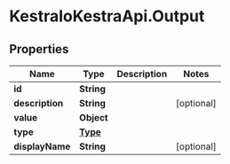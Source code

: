 # KestraIoKestraApi.Output

## Properties

Name | Type | Description | Notes
------------ | ------------- | ------------- | -------------
**id** | **String** |  | 
**description** | **String** |  | [optional] 
**value** | **Object** |  | 
**type** | [**Type**](Type.md) |  | 
**displayName** | **String** |  | [optional] 


